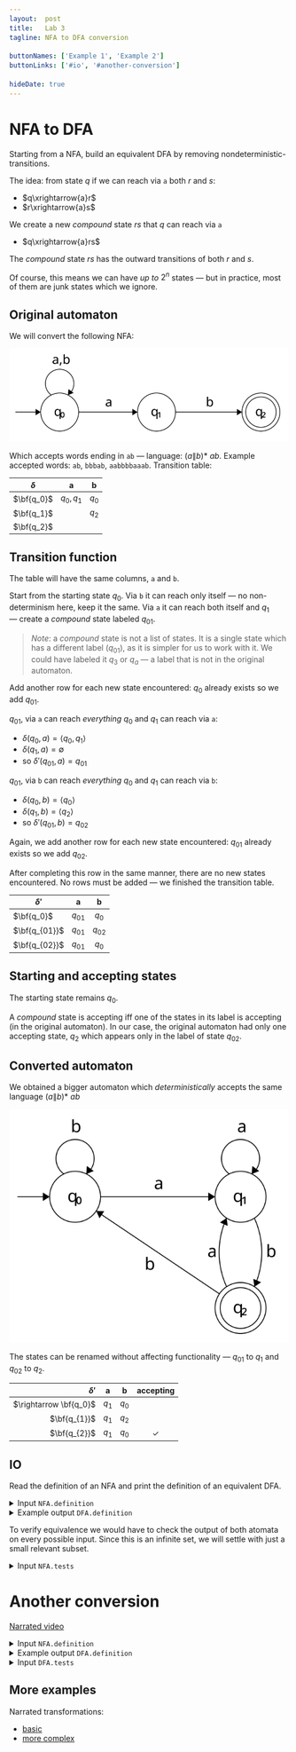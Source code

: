 ```yaml
---
layout:  post
title:   Lab 3
tagline: NFA to DFA conversion

buttonNames: ['Example 1', 'Example 2']
buttonLinks: ['#io', '#another-conversion']

hideDate: true
---
```


# NFA to DFA

Starting from a NFA, build an equivalent DFA by removing nondeterministic-transitions.

The idea: from state $q$ if we can reach via `a` both $r$ and $s$:

- $q\xrightarrow{a}r$
- $r\xrightarrow{a}s$

We create a new *compound* state $rs$ that $q$ can reach via `a`

- $q\xrightarrow{a}rs$

The *compound* state $rs$ has the outward transitions of both $r$ and $s$.

Of course, this means we can have *up to* $2^n$ states — but in practice, most of them are junk states which we ignore.

## Original automaton

We will convert the following NFA:

![nfa](assets/nfa-original.svg)

Which accepts words ending in `ab` — language: $(a\|b){*}\ ab$. Example accepted words: `ab`, `bbbab`, `aabbbbaaab`. Transition table:


| $\delta$   |     a      |   b   |
| ---------- | :--------: | :---: |
| $\bf{q_0}$ | $q_0, q_1$ | $q_0$ |
| $\bf{q_1}$ |            | $q_2$ |
| $\bf{q_2}$ |            |       |



## Transition function

The table will have the same columns, `a` and `b`.

Start from the starting state $q_0$. Via `b` it can reach only itself — no non-determinism here, keep it the same. Via `a` it can reach both itself and $q_1$ — create a *compound* state labeled $q_{01}$.

> *Note*: a *compound* state is not a list of states. It is a single state which has a different label ($q_{01}$), as it is simpler for us to work with it. We could have labeled it $q_3$ or $q_a$ — a label that is not in the original automaton.


Add another row for each new state encountered: $q_0$ already exists so we add $q_{01}$.

$q_{01}$, via `a` can reach *everything* $q_0$ and $q_1$ can reach via `a`:

-  $\delta(q_0,a) = \langle q_0,q_1 \rangle$
-  $\delta(q_1, a)= \emptyset$
-  so $\delta'(q_{01},a) = q_{01}$


$q_{01}$, via `b` can reach *everything* $q_0$ and $q_1$ can reach via `b`:
-  $\delta(q_0,b) = \langle q_0 \rangle$
-  $\delta(q_1, b)= \langle q_2 \rangle$
-  so $\delta'(q_{01},b) = q_{02}$

Again, we add another row for each new state encountered: $q_{01}$ already exists so we add $q_{02}$.

After completing this row in the same manner, there are no new states encountered. No rows must be added — we finished the transition table.

| $\delta'$     |    a     |    b     |
| ------------- | :------: | :------: |
| $\bf{q_0}$    | $q_{01}$ |  $q_0$   |
| $\bf{q_{01}}$ | $q_{01}$ | $q_{02}$ |
| $\bf{q_{02}}$ | $q_{01}$ |  $q_0$   |


## Starting and accepting states

The starting state remains $q_0$.

A *compound* state is accepting iff one of the states in its label is accepting (in the original automaton). In our case, the original automaton had only one accepting state, $q_2$ which appears only in the label of state $q_{02}$.

## Converted automaton

We obtained a bigger automaton which *deterministically* accepts the same language $(a\|b){*}\ ab$

![nfa](assets/nfa-transformed.svg)

The states can be renamed without affecting functionality — $q_{01}$ to $q_1$ and $q_{02}$ to $q_2$.


|              $\delta'$ |   a   |   b   | accepting |
| ---------------------: | :---: | :---: | :-------: |
| $\rightarrow \bf{q_0}$ | $q_1$ | $q_0$ |           |
|           $\bf{q_{1}}$ | $q_1$ | $q_2$ |           |
|           $\bf{q_{2}}$ | $q_1$ | $q_0$ |     ✓     |



## IO

Read the definition of an NFA and print the definition of an equivalent DFA.

<details markdown="1"><summary>Input <code>NFA.definition</code></summary>

```
2
0 a 0
0 b 1
0 a 1
1 b 2
```

Accepting states on the first line; entries in the transition table on subsequent lines.

</details>



<details markdown="1"><summary>Example output <code>DFA.definition</code></summary>

```
2
0 a 1
0 b 0
1 a 1
1 b 2
2 a 1
2 b 0
```

Definition of the DFA.  It is not the only DFA equivalent to the original NFA — depending on the method you chose, your output may vary.

</details>



To verify equivalence we would have to check the output of both atomata on every possible input. Since this is an infinite set, we will settle with just a small relevant subset.

<details markdown="1"><summary>Input <code>NFA.tests</code></summary>
<section class="side-by-side">
<div class="half" markdown="1">

```
ab
bbbab
aabbbbaaab

bba
baba
bb
aaa
```

</div>
<div class="half" markdown="1">

```
1
1
1

0
0
0
0
```

</div>
</section>

Words to test on the converted automaton.

</details>



# Another conversion

[Narrated video](https://youtu.be/i-fk9o46oVY)



<details markdown="1"><summary>Input <code>NFA.definition</code></summary>

```
2
0 a 0
0 a 1
0 b 2
1 a 0
1 b 1
2 b 0
2 b 1
```

</details>



<details markdown="1"><summary>Example output <code>DFA.definition</code></summary>

```
2 3
0 a 5
0 b 2
5 a 5
5 b 3
3 a 0
3 b 5
2 a 6
2 b 5
6 a 6
6 b 6
```

</details>



<details markdown="1"><summary>Input <code>DFA.tests</code></summary>
<section class="side-by-side">
<div class="half" markdown="1">

```
b
aaab
bbb
bbab

a
aaaa
bb
bbaa
bbba
```

</div>
<div class="half" markdown="1">

```
1
1
1
1

0
0
0
0
0
```

</div>
</section>
</details>


## More examples

Narrated transformations:

- [basic](https://youtu.be/dY1bCC6syLI)
- [more complex](https://youtu.be/qzUxiVQrXYE)
